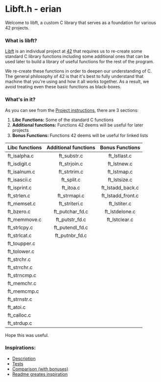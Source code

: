 # Libft.h - erian
Welcome to libft, a custom C library that serves as a foundation for various 42 projects.

### What is libft?
[Libft][1] is an individual project at [42][2] that requires us to re-create some standard C library functions including some additional ones that can be used later to build a library of useful functions for the rest of the program.

We re-create these functions in order to deepen our understanding of C. The general philosophy of 42 is that it's best to fully understand that machine that you're using and how it all works together. As a result, we avoid treating even these basic functions as black-boxes.

### What's in it?

As you can see from the [Project instructions][1], there are 3 sections:

1.  **Libc Functions:** Some of the standard C functions
2.  **Additional functions:** Functions 42 deems will be useful for later projects
3.  **Bonus Functions:** Functions 42 deems will be useful for linked lists

Libc functions | Additional functions | Bonus Functions
:----------- | :-----------: | :-----------: 
ft_isalpha.c	| ft_substr.c	| ft_lstlast.c
ft_isdigit.c	| ft_strjoin.c	| ft_lstnew.c
ft_isalnum.c	| ft_strtrim.c	| ft_lstmap.c
ft_isascii.c	| ft_split.c	| ft_lstsize.c
ft_isprint.c	| ft_itoa.c	| ft_lstadd_back.c
ft_strlen.c	| ft_strmapi.c	| ft_lstadd_front.c
ft_memset.c	| ft_striteri.c	| ft_lstiter.c
ft_bzero.c	| ft_putchar_fd.c	| ft_lstdelone.c
ft_memmove.c	| ft_putstr_fd.c	| ft_lstclear.c
ft_strlcpy.c	| ft_putendl_fd.c	|
ft_strlcat.c	| ft_putnbr_fd.c	|
ft_toupper.c	| 	|
ft_tolower.c	| 	|
ft_strchr.c	| 	|
ft_strrchr.c	| 	|
ft_strncmp.c	| 	|
ft_memchr.c	| 	|
ft_memcmp.c	| 	|
ft_strnstr.c	| 	|
ft_atoi.c	| 	|
ft_calloc.c	| 	|
ft_strdup.c	| 	|



Hope this was useful.

### Inspirations:
- [Description][3]
- [Tests][4]
- [Comparison (with bonuses)][5]
- [Readme greates inspiration][6]

[1]: https://github.com/obluda2173/Libft.h/blob/main/libft.pdf "libft.pdf"
[2]: https://42.fr/en/homepage/
[3]: https://medium.com/@piolodale/libft-42-cursus-871329cc51d3#:~:text=ft_memset()%20and%20ft_bzero(),pointers%20in%20the%2042%20cursus.
[4]: https://github.com/xicodomingues/francinette
[5]: https://github.com/markveligod/libft/blob/master/Makefile
[6]: https://github.com/Matt-Hurd
